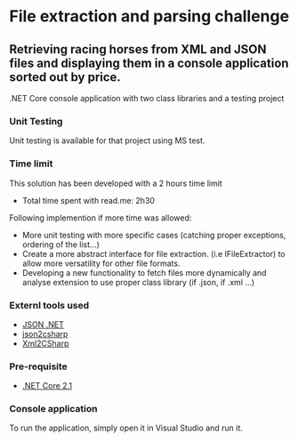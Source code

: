 # File extraction and parsing challenge
## Retrieving racing horses from XML and JSON files and displaying them in a console application sorted out by price.

.NET Core console application with two class libraries and a testing project

### Unit Testing
Unit testing is available for that project using MS test.

### Time limit
This solution has been developed with a 2 hours time limit
* Total time spent with read.me: 2h30 

Following implemention if more time was allowed:

* More unit testing with more specific cases (catching proper exceptions, ordering of the list...)
* Create a more abstract interface for file extraction. (i.e IFileExtractor) to allow more versatility for other file formats.
* Developing a new functionality to fetch files more dynamically and analyse extension to use proper class library (if .json, if .xml ...)

### Externl tools used
* [JSON .NET](https://www.newtonsoft.com/json)
* [json2csharp](http://json2csharp.com/)
* [Xml2CSharp](https://xmltocsharp.azurewebsites.net/)

### Pre-requisite
* [.NET Core 2.1](https://www.microsoft.com/net/download) 

### Console application

To run the application, simply open it in Visual Studio and run it.
